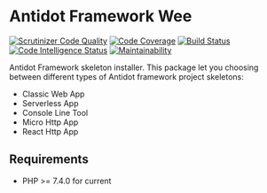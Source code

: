 Antidot Framework Wee
=================

[![Scrutinizer Code Quality](https://scrutinizer-ci.com/g/antidot-framework/installer/badges/quality-score.png?b=master)](https://scrutinizer-ci.com/g/antidot-framework/installer/?branch=master)
[![Code Coverage](https://scrutinizer-ci.com/g/antidot-framework/installer/badges/coverage.png?b=master)](https://scrutinizer-ci.com/g/antidot-framework/installer/?branch=master)
[![Build Status](https://scrutinizer-ci.com/g/antidot-framework/installer/badges/build.png?b=master)](https://scrutinizer-ci.com/g/antidot-framework/installer/build-status/master)
[![Code Intelligence Status](https://scrutinizer-ci.com/g/antidot-framework/installer/badges/code-intelligence.svg?b=master)](https://scrutinizer-ci.com/code-intelligence)
[![Maintainability](https://api.codeclimate.com/v1/badges/aaa9bb8ececfaa6276b3/maintainability)](https://codeclimate.com/github/antidot-framework/installer/maintainability)

Antidot Framework skeleton installer. This package let you choosing between different types of Antidot framework project skeletons:

* Classic Web App
* Serverless App
* Console Line Tool
* Micro Http App
* React Http App

## Requirements

* PHP >= 7.4.0 for current
